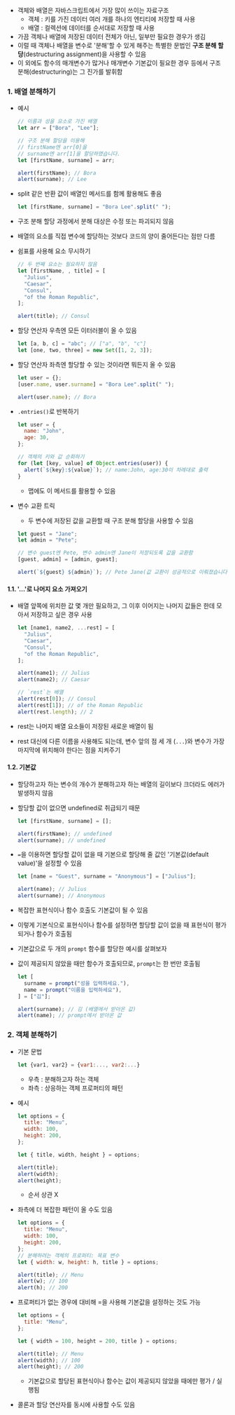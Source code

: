 - 객체와 배열은 자바스크립트에서 가장 많이 쓰이는 자료구조
  - 객체 : 키를 가진 데이터 여러 개를 하나의 엔티티에 저장할 때 사용
  - 배열 : 컬렉션에 데이터를 순서대로 저장할 때 사용
- 가끔 객체나 배열에 저장된 데이터 전체가 아닌, 일부만 필요한 경우가 생김
- 이럴 때 객체나 배열을 변수로 '분해'할 수 있게 해주는 특별한 문법인 **구조 분해 할당**(destructuring assignment)을 사용할 수 있음
- 이 외에도 함수의 매개변수가 많거나 매개변수 기본값이 필요한 경우 등에서 구조 분해(destructuring)는 그 진가를 발휘함

### 1. 배열 분해하기

- 예시

  ```javascript
  // 이름과 성을 요소로 가진 배열
  let arr = ["Bora", "Lee"];

  // 구조 분해 할당을 이용해
  // firstName엔 arr[0]을
  // surname엔 arr[1]을 할당하였습니다.
  let [firstName, surname] = arr;

  alert(firstName); // Bora
  alert(surname); // Lee
  ```

- split 같은 반환 값이 배열인 메서드를 함께 활용해도 좋음

  ```javascript
  let [firstName, surname] = "Bora Lee".split(" ");
  ```

- 구조 분해 할당 과정에서 분해 대상은 수정 또는 파괴되지 않음
- 배열의 요소를 직접 변수에 할당하는 것보다 코드의 양이 줄어든다는 점만 다름

- 쉼표를 사용해 요소 무시하기

  ```javascript
  // 두 번째 요소는 필요하지 않음
  let [firstName, , title] = [
    "Julius",
    "Caesar",
    "Consul",
    "of the Roman Republic",
  ];

  alert(title); // Consul
  ```

- 할당 연산자 우측엔 모든 이터러블이 올 수 있음

  ```javascript
  let [a, b, c] = "abc"; // ["a", "b", "c"]
  let [one, two, three] = new Set([1, 2, 3]);
  ```

- 할당 연산자 좌측엔 할당할 수 있는 것이라면 뭐든지 올 수 있음

  ```javascript
  let user = {};
  [user.name, user.surname] = "Bora Lee".split(" ");

  alert(user.name); // Bora
  ```

- `.entries()`로 반복하기

  ```javascript
  let user = {
    name: "John",
    age: 30,
  };

  // 객체의 키와 값 순회하기
  for (let [key, value] of Object.entries(user)) {
    alert(`${key}:${value}`); // name:John, age:30이 차례대로 출력
  }
  ```

  - 맵에도 이 메서드를 활용할 수 있음

- 변수 교환 트릭

  - 두 변수에 저장된 값을 교환할 때 구조 분해 할당을 사용할 수 있음

  ```javascript
  let guest = "Jane";
  let admin = "Pete";

  // 변수 guest엔 Pete, 변수 admin엔 Jane이 저장되도록 값을 교환함
  [guest, admin] = [admin, guest];

  alert(`${guest} ${admin}`); // Pete Jane(값 교환이 성공적으로 이뤄졌습니다!)
  ```

#### 1.1. '...'로 나머지 요소 가져오기

- 배열 앞쪽에 위치한 값 몇 개만 필요하고, 그 이후 이어지는 나머지 값들은 한데 모아서 저장하고 싶은 경우 사용

  ```javascript
  let [name1, name2, ...rest] = [
    "Julius",
    "Caesar",
    "Consul",
    "of the Roman Republic",
  ];

  alert(name1); // Julius
  alert(name2); // Caesar

  // `rest`는 배열
  alert(rest[0]); // Consul
  alert(rest[1]); // of the Roman Republic
  alert(rest.length); // 2
  ```

- rest는 나머지 배열 요소들이 저장된 새로운 배열이 됨
- rest 대신에 다른 이름을 사용해도 되는데, 변수 앞의 점 세 개 (`...`)와 변수가 가장 마지막에 위치해야 한다는 점을 지켜주기

#### 1.2. 기본값

- 할당하고자 하는 변수의 개수가 분해하고자 하는 배열의 길이보다 크더라도 에러가 발생하지 않음
- 할당할 값이 없으면 undefined로 취급되기 때문

  ```javascript
  let [firstName, surname] = [];

  alert(firstName); // undefined
  alert(surname); // undefined
  ```

- `=`을 이용하면 할당할 값이 없을 때 기본으로 할당해 줄 값인 '기본값(default value)'을 설정할 수 있음

  ```javascript
  let [name = "Guest", surname = "Anonymous"] = ["Julius"];

  alert(name); // Julius
  alert(surname); // Anonymous
  ```

- 복잡한 표현식이나 함수 호출도 기본값이 될 수 있음
- 이렇게 기본식으로 표현식이나 함수를 설정하면 할당할 값이 없을 때 표현식이 평가되거나 함수가 호출됨

- 기본값으로 두 개의 `prompt` 함수를 할당한 예시를 살펴보자
- 값이 제공되지 않았을 때만 함수가 호출되므로, `prompt`는 한 번만 호출됨

  ```javascript
  let [
    surname = prompt("성을 입력하세요."),
    name = prompt("이름을 입력하세요"),
  ] = ["김"];

  alert(surname); // 김 (배열에서 받아온 값)
  alert(name); // prompt에서 받아온 값
  ```

### 2. 객체 분해하기

- 기본 문법

  ```javascript
  let {var1, var2} = {var1:..., var2:...}
  ```

  - 우측 : 분해하고자 하는 객체
  - 좌측 : 상응하는 객체 프로퍼티의 패턴

- 예시

  ```javascript
  let options = {
    title: "Menu",
    width: 100,
    height: 200,
  };

  let { title, width, height } = options;

  alert(title);
  alert(width);
  alert(height);
  ```

  - 순서 상관 X

- 좌측에 더 복잡한 패턴이 올 수도 있음

  ```javascript
  let options = {
    title: "Menu",
    width: 100,
    height: 200,
  };
  // 분해하려는 객체의 프로퍼티: 목표 변수
  let { width: w, height: h, title } = options;

  alert(title); // Menu
  alert(w); // 100
  alert(h); // 200
  ```

- 프로퍼티가 없는 경우에 대비해 =을 사용해 기본값을 설정하는 것도 가능

  ```javascript
  let options = {
    title: "Menu",
  };

  let { width = 100, height = 200, title } = options;

  alert(title); // Menu
  alert(width); // 100
  alert(height); // 200
  ```

  - 기본값으로 할당된 표현식이나 함수는 값이 제공되지 않았을 때에만 평가 / 실행됨

- 콜론과 할당 연산자를 동시에 사용할 수도 있음
